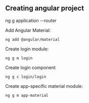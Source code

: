 
## Creating angular project

ng g application --router

Add Angular Material:
```
ng add @angular/material
```

Create login module:
```
ng g m login
```

Create login component
```
ng g c login/login
```

Create app-specific material module:
```
ng g m app-material
```